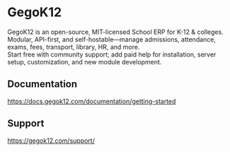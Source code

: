 # GegoK12

GegoK12 is an open-source, MIT-licensed School ERP for K-12 & colleges.  
Modular, API-first, and self-hostable—manage admissions, attendance, exams, fees, transport, library, HR, and more.  
Start free with community support; add paid help for installation, server setup, customization, and new module development.


## Documentation 

https://docs.gegok12.com/documentation/getting-started

## Support

https://gegok12.com/support/
